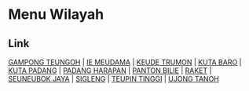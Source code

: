 # Menu Wilayah

## Link

[GAMPONG TEUNGOH](https://github.com/gigit-pemilu/pemilu-2024-11-aceh/tree/main/pileg-dpr/hitung-suara/sub/11-aceh/sub/01-aceh-selatan/sub/09-trumon/sub/2014-gampong-teungoh)
 | 
[IE MEUDAMA](https://github.com/gigit-pemilu/pemilu-2024-11-aceh/tree/main/pileg-dpr/hitung-suara/sub/11-aceh/sub/01-aceh-selatan/sub/09-trumon/sub/2004-ie-meudama)
 | 
[KEUDE TRUMON](https://github.com/gigit-pemilu/pemilu-2024-11-aceh/tree/main/pileg-dpr/hitung-suara/sub/11-aceh/sub/01-aceh-selatan/sub/09-trumon/sub/2001-keude-trumon)
 | 
[KUTA BARO](https://github.com/gigit-pemilu/pemilu-2024-11-aceh/tree/main/pileg-dpr/hitung-suara/sub/11-aceh/sub/01-aceh-selatan/sub/09-trumon/sub/2006-kuta-baro)
 | 
[KUTA PADANG](https://github.com/gigit-pemilu/pemilu-2024-11-aceh/tree/main/pileg-dpr/hitung-suara/sub/11-aceh/sub/01-aceh-selatan/sub/09-trumon/sub/2012-kuta-padang)
 | 
[PADANG HARAPAN](https://github.com/gigit-pemilu/pemilu-2024-11-aceh/tree/main/pileg-dpr/hitung-suara/sub/11-aceh/sub/01-aceh-selatan/sub/09-trumon/sub/2016-padang-harapan)
 | 
[PANTON BILIE](https://github.com/gigit-pemilu/pemilu-2024-11-aceh/tree/main/pileg-dpr/hitung-suara/sub/11-aceh/sub/01-aceh-selatan/sub/09-trumon/sub/2007-panton-bilie)
 | 
[RAKET](https://github.com/gigit-pemilu/pemilu-2024-11-aceh/tree/main/pileg-dpr/hitung-suara/sub/11-aceh/sub/01-aceh-selatan/sub/09-trumon/sub/2013-raket)
 | 
[SEUNEUBOK JAYA](https://github.com/gigit-pemilu/pemilu-2024-11-aceh/tree/main/pileg-dpr/hitung-suara/sub/11-aceh/sub/01-aceh-selatan/sub/09-trumon/sub/2015-seuneubok-jaya)
 | 
[SIGLENG](https://github.com/gigit-pemilu/pemilu-2024-11-aceh/tree/main/pileg-dpr/hitung-suara/sub/11-aceh/sub/01-aceh-selatan/sub/09-trumon/sub/2003-sigleng)
 | 
[TEUPIN TINGGI](https://github.com/gigit-pemilu/pemilu-2024-11-aceh/tree/main/pileg-dpr/hitung-suara/sub/11-aceh/sub/01-aceh-selatan/sub/09-trumon/sub/2005-teupin-tinggi)
 | 
[UJONG TANOH](https://github.com/gigit-pemilu/pemilu-2024-11-aceh/tree/main/pileg-dpr/hitung-suara/sub/11-aceh/sub/01-aceh-selatan/sub/09-trumon/sub/2002-ujong-tanoh)

